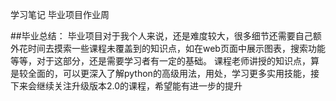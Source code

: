 学习笔记
毕业项目作业周


##毕业总结：
毕业项目对于我个人来说，还是难度较大，很多细节还需要自己额外花时间去摸索一些课程未覆盖到的知识点，如在web页面中展示图表，搜索功能等等，对于这部分，还是需要学习者有一定的基础。
课程老师讲授的知识点，算是较全面的，可以更深入了解python的高级用法，用处，学习更多实用技能，接下来会继续关注升级版本2.0的课程，希望能有进一步的提升
